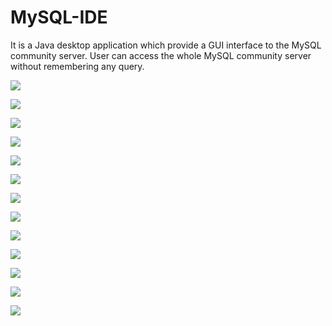 # MySQL-IDE
It is a Java desktop application which provide a GUI interface to the MySQL community server. User can access the whole MySQL community server without remembering any query. 

![](img/1.png)


![](img/2.png)


![](img/3.png)


![](img/4.png)


![](img/5.png)


![](img/6.png)


![](img/7.png)


![](img/8.png)


![](img/9.png)


![](img/10.png)


![](img/11.png)


![](img/12.png)


![](img/13.png)


